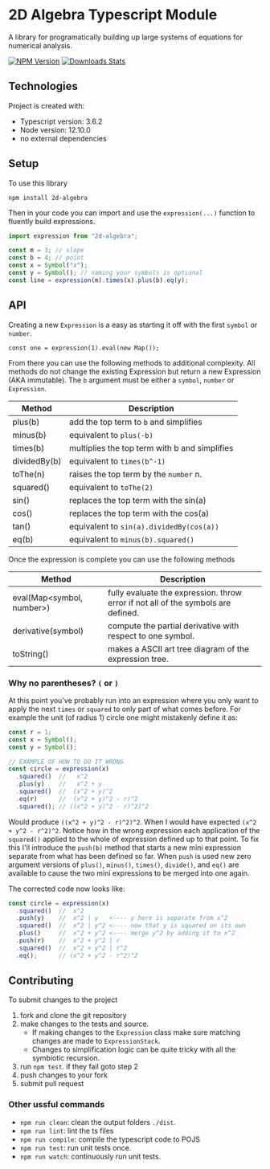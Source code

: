 # 2D Algebra Typescript Module

A library for programatically building up large systems of equations for numerical analysis.

[![NPM Version][npm-image]][npm-url]
[![Downloads Stats][npm-downloads]][npm-url]

## Technologies
Project is created with:
* Typescript version: 3.6.2
* Node version: 12.10.0
* no external dependencies

## Setup
To use this library

`npm install 2d-algebra`

Then in your code you can import and use the `expression(...)` function to fluently build expressions.

```js
import expression from "2d-algebra";

const m = 3; // slope
const b = 4; // point
const x = Symbol("x");
const y = Symbol(); // naming your symbols is optional
const line = expression(m).times(x).plus(b).eq(y);
```

## API

Creating a new `Expression` is a easy as starting it off with the first `symbol` or `number`.

```
const one = expression(1).eval(new Map());
```

From there you can use the following methods to additional complexity. All methods do not change the existing Expression but return a new Expression (AKA immutable). The `b` argument must be either a `symbol`, `number` or `Expression`.

| Method       | Description                                   |
|--------------|-----------------------------------------------|
| plus(b)      | add the top term to `b` and simplifies        |
| minus(b)     | equivalent to `plus(-b)`                      |
| times(b)     | multiplies the top term with b and simplifies |
| dividedBy(b) | equivalent to `times(b^-1)`                   |
| toThe(n)     | raises the top term by the `number` n.        |
| squared()    | equivalent to `toThe(2)`                      |
| sin()        | replaces the top term with the sin(a)         |
| cos()        | replaces the top term with the cos(a)         |
| tan()        | equivalent to `sin(a).dividedBy(cos(a))`      |
| eq(b)        | equivalent to `minus(b).squared()`            |

Once the expression is complete you can use the following methods

| Method                    | Description                                   |
|---------------------------|-----------------------------------------------|
| eval(Map<symbol, number>) | fully evaluate the expression. throw error if not all of the symbols are defined. |
| derivative(symbol)        | compute the partial derivative with respect to one symbol. |
| toString()                | makes a ASCII art tree diagram of the expression tree. |

### Why no parentheses? `(` or `)`

At this point you've probably run into an expression where you only want to apply the next `times` or `squared` to only part of what comes before. For example the unit (of radius 1) circle one might mistakenly define it as:

```js
const r = 1;
const x = Symbol();
const y = Symbol();

// EXAMPLE OF HOW TO DO IT WRONG
const circle = expression(x)
  .squared()  //   x^2 
  .plus(y)    //   x^2 + y
  .squared()  //  (x^2 + y)^2
  .eq(r)      //  (x^2 + y)^2 - r)^2
  .squared(); // ((x^2 + y)^2 - r)^2)^2
```

Would produce `((x^2 + y)^2 - r)^2)^2`. When I would have expected `(x^2 + y^2 - r^2)^2`. Notice how in the wrong expression each application of the `squared()` applied to the whole of expression defined up to that point. To fix this I'll introduce the `push(b)` method that starts a new mini expression separate from what has been defined so far. When `push` is used new zero argument versions of `plus()`, `minus()`, `times()`, `divide()`, and `eq()` are available to cause the two mini expressions to be merged into one again.

The corrected code now looks like:

```js
const circle = expression(x)
  .squared()  //  x^2
  .push(y)    //  x^2 | y   <---- y here is separate from x^2
  .squared()  //  x^2 | y^2 <---- now that y is squared on its own
  .plus()     //  x^2 + y^2 <---- merge y^2 by adding it to x^2
  .push(r)    //  x^2 + y^2 | r
  .squared()  //  x^2 + y^2 | r^2
  .eq();      // (x^2 + y^2 - r^2)^2
```

## Contributing

To submit changes to the project

1. fork and clone the git repository
2. make changes to the tests and source.
   * If making changes to the `Expression` class make sure matching changes are made to `ExpressionStack`.
   * Changes to simplification logic can be quite tricky with all the symbiotic recursion.
3. run `npm test`. if they fail goto step 2
4. push changes to your fork
5. submit pull request

### Other ussful  commands

* `npm run clean`: clean the output folders `./dist`.
* `npm run lint`: lint the ts files
* `npm run compile`: compile the typescript code to POJS
* `npm run test`: run unit tests once.
* `npm run watch`: continuously run unit tests.

<!-- Markdown link & img dfn's -->
[npm-image]: https://img.shields.io/npm/v/2d-algebra.svg?style=flat-square
[npm-url]: https://npmjs.org/package/2d-algebra
[npm-downloads]: https://img.shields.io/npm/dm/2d-algebra.svg?style=flat-square
[wiki]: https://github.com/abersnaze/2d-algebra/wiki
